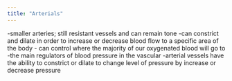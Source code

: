 ```yaml
---
title: "Arterials"
---
```

-smaller arteries; still resistant vessels and can remain tone
-can constrict and dilate in order to increase or decrease blood flow to a specific area of the body - can control where the majority of our oxygenated blood will go to
-the main regulators of blood pressure in the vascular
-arterial vessels have the ability to constrict or dilate to change level of pressure by increase or decrease pressure


